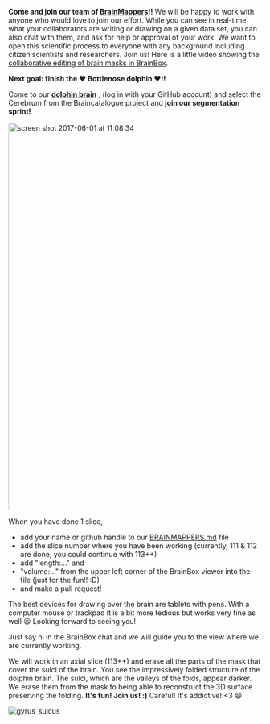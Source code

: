 **Come and join our team of
 [BrainMappers](https://github.com/neuroanatomy/BrainBox/blob/master/BRAINMAPPERS.md)!!**
We will be happy to work with anyone who would love to join our effort.
 While you can see in real-time what your collaborators are writing or drawing on a given
 data set, you can also chat with them, and ask for help or approval of your work. We want
 to open this scientific process to everyone with any background including citizen
 scientists and researchers. Join us!
 Here is a little video showing the [collaborative editing of brain masks in BrainBox](https://m.youtube.com/watch?v=bFHXS-lya5M).  


**Next goal: finish the ♥ Bottlenose dolphin ♥!!**

Come to our [**dolphin brain**](http://brainbox.pasteur.fr/mri?url=http://braincatalogue.org/data/Bottlenose_dolphin/MRI-n4.nii.gz&view=cor&slice=143) , (log in with your GitHub account) and select the Cerebrum from the Braincatalogue project and **join our segmentation sprint!**  

<img width="769" alt="screen shot 2017-06-01 at 11 08 34" src="https://cloud.githubusercontent.com/assets/6297454/26672835/f7892d80-46ba-11e7-8be8-51adbee9288d.png">

When you have done 1 slice,
* add your name or github handle to our [BRAINMAPPERS.md](https://github.com/neuroanatomy/BrainBox/blob/master/BRAINMAPPERS.md) file
* add the slice number where you have been working (currently, 111 & 112 are done, you could continue with 113++)
* add "length:..." and 
* "volume:..." from the upper left corner of the BrainBox viewer into the file (just for the fun!! :D)
* and make a pull request!

The best devices for drawing over the brain are tablets with pens. With a computer mouse or trackpad it is a bit more tedious but works very fine as well 😃 Looking forward to seeing you!

Just say hi in the BrainBox chat and we will guide you to the view where we are currently working.

We will work in an axial slice (113++) and erase all the parts of the mask that cover the sulci of the brain. You see the impressively folded structure of the dolphin brain. The sulci, which are the valleys of the folds, appear darker. We erase them from the mask to being able to reconstruct the 3D surface preserving the folding. 
**It's fun! Join us! :)**   Careful! It's addictive! <3 😄 


![gyrus_sulcus](https://cloud.githubusercontent.com/assets/6297454/26672808/de7c347c-46ba-11e7-9f19-01fef1da9295.png)

